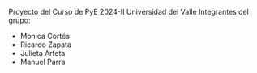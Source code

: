 Proyecto del Curso de PyE 2024-II Universidad del Valle
Integrantes del grupo:
* Monica Cortés
* Ricardo Zapata
* Julieta Arteta
* Manuel Parra
